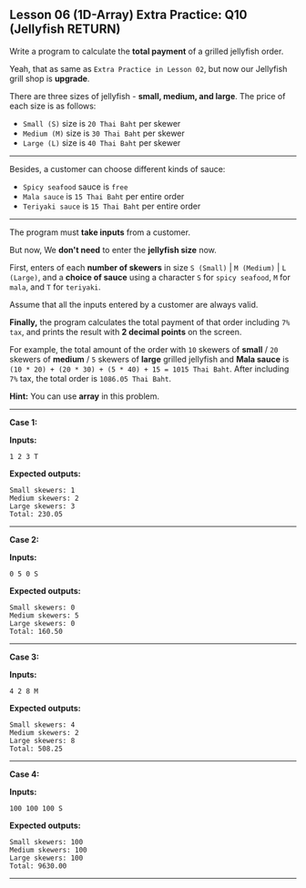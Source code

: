 ## Lesson 06 (1D-Array) Extra Practice: Q10 (Jellyfish RETURN)
Write a program to calculate the **total payment** of a grilled jellyfish order.

Yeah, that as same as `Extra Practice in Lesson 02`, but now our Jellyfish grill shop is **upgrade**.

There are three sizes of jellyfish - **small, medium, and large**. The price of each size is as follows:

* `Small (S)` size is `20 Thai Baht` per skewer
* `Medium (M)` size is `30 Thai Baht` per skewer
* `Large (L)` size is `40 Thai Baht` per skewer

<hr>

Besides, a customer can choose different kinds of sauce:

* `Spicy seafood` sauce is `free`
* `Mala sauce` is `15 Thai Baht` per entire order
* `Teriyaki sauce` is `15 Thai Baht` per entire order

<hr>

The program must **take inputs** from a customer.

But now, We **don't need** to enter the **jellyfish size** now.

First, enters of each **number of skewers** in size `S (Small)` | `M (Medium)` | `L (Large)`, and a **choice of sauce** using a character `S` for `spicy seafood`, `M` for `mala`, and `T` for `teriyaki`. 

Assume that all the inputs entered by a customer are always valid.

**Finally,** the program calculates the total payment of that order including `7% tax`, and prints the result with **2 decimal points** on the screen.

For example, the total amount of the order with `10` skewers of **small** / `20` skewers of **medium** / `5` skewers of **large** grilled jellyfish and **Mala sauce** is `(10 * 20) + (20 * 30) + (5 * 40) + 15 = 1015 Thai Baht`. After including `7%` tax, the total order is `1086.05 Thai Baht`.

**Hint:** You can use **array** in this problem.

<hr>

**Case 1:**

**Inputs:**

```
1 2 3 T
```

**Expected outputs:**

```
Small skewers: 1
Medium skewers: 2
Large skewers: 3
Total: 230.05
```

<hr>

**Case 2:**

**Inputs:**

```
0 5 0 S
```

**Expected outputs:**

```
Small skewers: 0
Medium skewers: 5
Large skewers: 0
Total: 160.50
```

<hr>

**Case 3:**

**Inputs:**

```
4 2 8 M
```

**Expected outputs:**

```
Small skewers: 4
Medium skewers: 2
Large skewers: 8
Total: 508.25
```

<hr>

**Case 4:**

**Inputs:**

```
100 100 100 S
```

**Expected outputs:**

```
Small skewers: 100
Medium skewers: 100
Large skewers: 100
Total: 9630.00
```

<hr>
